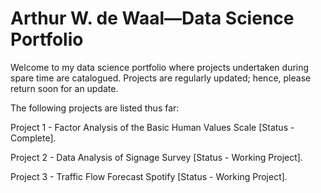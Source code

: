 # Arthur W. de Waal—Data Science Portfolio
Welcome to my data science portfolio where projects undertaken during spare time are catalogued. Projects are regularly updated; hence, please return soon for an update. 

The following projects are listed thus far:

Project 1 - Factor Analysis of the Basic Human Values Scale [Status - Complete]. 

Project 2 - Data Analysis of Signage Survey [Status - Working Project].

Project 3 - Traffic Flow Forecast Spotify [Status - Working Project].
